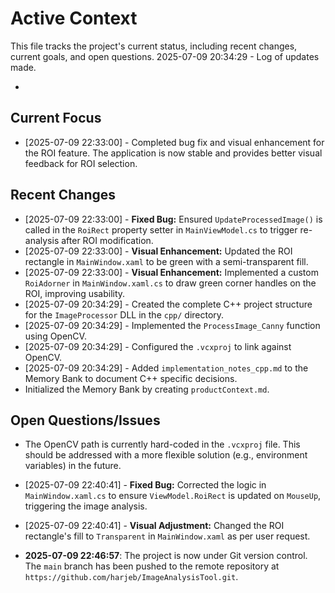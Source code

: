 # Active Context

This file tracks the project's current status, including recent changes, current goals, and open questions.
2025-07-09 20:34:29 - Log of updates made.

*

## Current Focus

*   [2025-07-09 22:33:00] - Completed bug fix and visual enhancement for the ROI feature. The application is now stable and provides better visual feedback for ROI selection.

## Recent Changes

*   [2025-07-09 22:33:00] - **Fixed Bug:** Ensured `UpdateProcessedImage()` is called in the `RoiRect` property setter in `MainViewModel.cs` to trigger re-analysis after ROI modification.
*   [2025-07-09 22:33:00] - **Visual Enhancement:** Updated the ROI rectangle in `MainWindow.xaml` to be green with a semi-transparent fill.
*   [2025-07-09 22:33:00] - **Visual Enhancement:** Implemented a custom `RoiAdorner` in `MainWindow.xaml.cs` to draw green corner handles on the ROI, improving usability.
*   [2025-07-09 20:34:29] - Created the complete C++ project structure for the `ImageProcessor` DLL in the `cpp/` directory.
*   [2025-07-09 20:34:29] - Implemented the `ProcessImage_Canny` function using OpenCV.
*   [2025-07-09 20:34:29] - Configured the `.vcxproj` to link against OpenCV.
*   [2025-07-09 20:34:29] - Added `implementation_notes_cpp.md` to the Memory Bank to document C++ specific decisions.
*   Initialized the Memory Bank by creating `productContext.md`.

## Open Questions/Issues

*   The OpenCV path is currently hard-coded in the `.vcxproj` file. This should be addressed with a more flexible solution (e.g., environment variables) in the future.

* [2025-07-09 22:40:41] - **Fixed Bug:** Corrected the logic in `MainWindow.xaml.cs` to ensure `ViewModel.RoiRect` is updated on `MouseUp`, triggering the image analysis.
* [2025-07-09 22:40:41] - **Visual Adjustment:** Changed the ROI rectangle's fill to `Transparent` in `MainWindow.xaml` as per user request.
- **2025-07-09 22:46:57**: The project is now under Git version control. The `main` branch has been pushed to the remote repository at `https://github.com/harjeb/ImageAnalysisTool.git`.